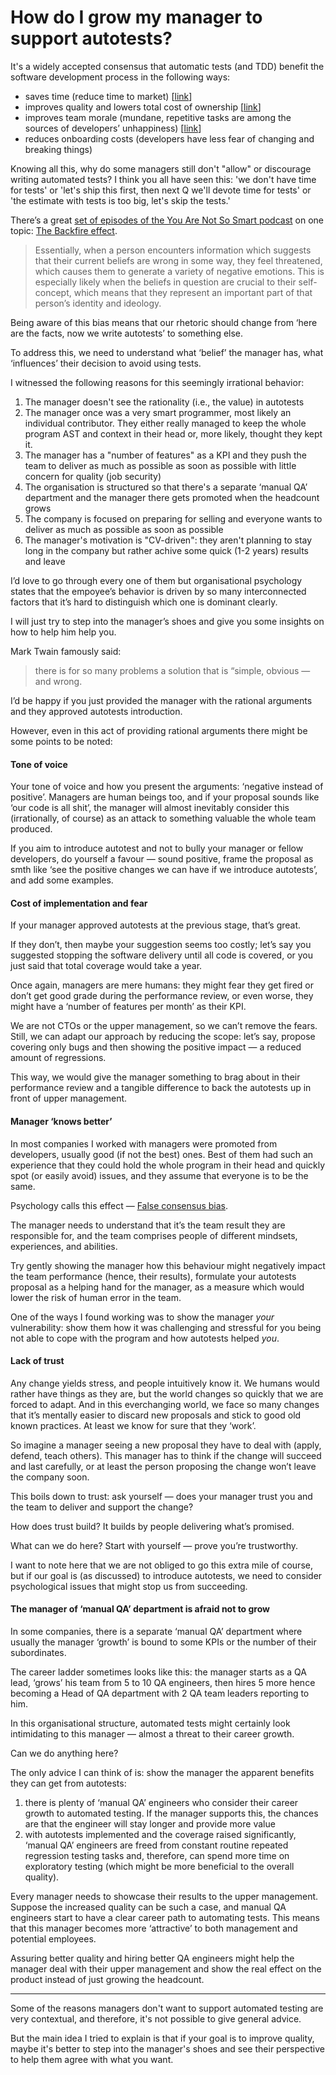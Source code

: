 # How do I grow my manager to support autotests?

It's a widely accepted consensus that automatic tests (and TDD) benefit the software development process in the following ways:

- saves time (reduce time to market) [[link](https://www.techwell.com/sites/default/files/articles/XDD6027filelistfilename1_0.pdf)]
- improves quality and lowers total cost of ownership [[link](https://martinfowler.com/articles/is-quality-worth-cost.html)]
- improves team morale (mundane, repetitive tasks are among the sources of developers’ unhappiness) [[link](https://github.com/sharovatov/teamlead/blob/master/articles/happiness.md)]
- reduces onboarding costs (developers have less fear of changing and breaking things) 

Knowing all this, why do some managers still don't "allow" or discourage writing automated tests? I think you all have seen this: 'we don't have time for tests' or 'let's ship this first, then next Q we'll devote time for tests' or 'the estimate with tests is too big, let's skip the tests.'

There’s a great [set of episodes of the You Are Not So Smart podcast](https://youarenotsosmart.com/2011/06/10/the-backfire-effect/) on one topic: [The Backfire effect](https://effectiviology.com/backfire-effect-facts-dont-change-minds/).

> Essentially, when a person encounters information which suggests that their current beliefs are wrong in some way, they feel threatened, which causes them to generate a variety of negative emotions. This is especially likely when the beliefs in question are crucial to their self-concept, which means that they represent an important part of that person’s identity and ideology.

Being aware of this bias means that our rhetoric should change from ‘here are the facts, now we write autotests’ to something else.

To address this, we need to understand what ‘belief’ the manager has, what ‘influences’ their decision to avoid using tests.

I witnessed the following reasons for this seemingly irrational behavior:

1. The manager doesn't see the rationality (i.e., the value) in autotests
2. The manager once was a very smart programmer, most likely an individual contributor. They either really managed to keep the whole program AST and context in their head or, more likely, thought they kept it.
3. The manager has a "number of features" as a KPI and they push the team to deliver as much as possible as soon as possible with little concern for quality (job security)
4. The organisation is structured so that there's a separate ‘manual QA’ department and the manager there gets promoted when the headcount grows
5. The company is focused on preparing for selling and everyone wants to deliver as much as possible as soon as possible
6. The manager's motivation is "CV-driven": they aren't planning to stay long in the company but rather achive some quick (1-2 years) results and leave

I’d love to go through every one of them but organisational psychology states that the empoyee’s behavior is driven by so many interconnected factors that it’s hard to distinguish which one is dominant clearly.

I will just try to step into the manager’s shoes and give you some insights on how to help him help you.

Mark Twain famously said:

> there is for so many problems a solution that is “simple, obvious — and wrong.

I’d be happy if you just provided the manager with the rational arguments and they approved autotests introduction.

However, even in this act of providing rational arguments there might be some points to be noted:

#### Tone of voice

Your tone of voice and how you present the arguments: ‘negative instead of positive’. Managers are human beings too, and if your proposal sounds like ‘our code is all shit’, the manager will almost inevitably consider this (irrationally, of course) as an attack to something valuable the whole team produced.

If you aim to introduce autotest and not to bully your manager or fellow developers, do yourself a favour — sound positive, frame the proposal as smth like ‘see the positive changes we can have if we introduce autotests’, and add some examples.

#### Cost of implementation and fear

If your manager approved autotests at the previous stage, that’s great.

If they don’t, then maybe your suggestion seems too costly; let’s say you suggested stopping the software delivery until all code is covered, or you just said that total coverage would take a year.

Once again, managers are mere humans: they might fear they get fired or don’t get good grade during the performance review, or even worse, they might have a ‘number of features per month’ as their KPI.

We are not CTOs or the upper management, so we can’t remove the fears. Still, we can adapt our approach by reducing the scope: let’s say, propose covering only bugs and then showing the positive impact — a reduced amount of regressions.

This way, we would give the manager something to brag about in their performance review and a tangible difference to back the autotests up in front of upper management.

#### Manager ‘knows better’

In most companies I worked with managers were promoted from developers, usually good (if not the best) ones. Best of them had such an experience that they could hold the whole program in their head and quickly spot (or easily avoid) issues, and they assume that everyone is to be the same.

Psychology calls this effect — [False consensus bias](https://www.sciencedirect.com/science/article/abs/pii/002210317790049X).

The manager needs to understand that it’s the team result they are responsible for, and the team comprises people of different mindsets, experiences, and abilities.

Try gently showing the manager how this behaviour might negatively impact the team performance (hence, their results), formulate your autotests proposal as a helping hand for the manager, as a measure which would lower the risk of human error in the team.

One of the ways I found working was to show the manager _your_ vulnerability: show them how it was challenging and stressful for you being not able to cope with the program and how autotests helped _you_.

#### Lack of trust

Any change yields stress, and people intuitively know it. We humans would rather have things as they are, but the world changes so quickly that we are forced to adapt. And in this everchanging world, we face so many changes that it’s mentally easier to discard new proposals and stick to good old known practices. At least we know for sure that they ‘work’.

So imagine a manager seeing a new proposal they have to deal with (apply, defend, teach others). This manager has to think if the change will succeed and last carefully, or at least the person proposing the change won’t leave the company soon.

This boils down to trust: ask yourself — does your manager trust you and the team to deliver and support the change?

How does trust build? It builds by people delivering what’s promised.

What can we do here? Start with yourself — prove you’re trustworthy.

I want to note here that we are not obliged to go this extra mile of course, but if our goal is (as discussed) to introduce autotests, we need to consider psychological issues that might stop us from succeeding.

#### The manager of ‘manual QA’ department is afraid not to grow

In some companies, there is a separate ‘manual QA’ department where usually the manager ‘growth’ is bound to some KPIs or the number of their subordinates.

The career ladder sometimes looks like this: the manager starts as a QA lead, ‘grows’ his team from 5 to 10 QA engineers, then hires 5 more hence becoming a Head of QA department with 2 QA team leaders reporting to him.

In this organisational structure, automated tests might certainly look intimidating to this manager — almost a threat to their career growth.

Can we do anything here?

The only advice I can think of is: show the manager the apparent benefits they can get from autotests:

1. there is plenty of ‘manual QA’ engineers who consider their career growth to automated testing. If the manager supports this, the chances are that the engineer will stay longer and provide more value
2. with autotests implemented and the coverage raised significantly, ‘manual QA’ engineers are freed from constant routine repeated regression testing tasks and, therefore, can spend more time on exploratory testing (which might be more beneficial to the overall quality).

Every manager needs to showcase their results to the upper management. Suppose the increased quality can be such a case, and manual QA engineers start to have a clear career path to automating tests. This means that this manager becomes more ‘attractive’ to both management and potential employees.

Assuring better quality and hiring better QA engineers might help the manager deal with their upper management and show the real effect on the product instead of just growing the headcount.

---
Some of the reasons managers don't want to support automated testing are very contextual, and therefore, it's not possible to give general advice.

But the main idea I tried to explain is that if your goal is to improve quality, maybe it's better to step into the manager's shoes and see their perspective to help them agree with what you want.

